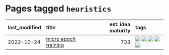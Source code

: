 # Pages tagged `heuristics`

|last_modified|title|est. idea maturity|tags
|:---|:---|---:|:---|
|2022-10-24|[micro epoch training](../micro-epoch.md)|733|[![](https://img.shields.io/badge/tag-augmentation-683f3)](../tags/augmentation.md) [![](https://img.shields.io/badge/tag-dataset-4bcfd8)](../tags/dataset.md) [![](https://img.shields.io/badge/tag-heuristics-96bcc)](../tags/heuristics.md) [![](https://img.shields.io/badge/tag-tooling-734214)](../tags/tooling.md) [![](https://img.shields.io/badge/tag-training-92ab1c)](../tags/training.md)|